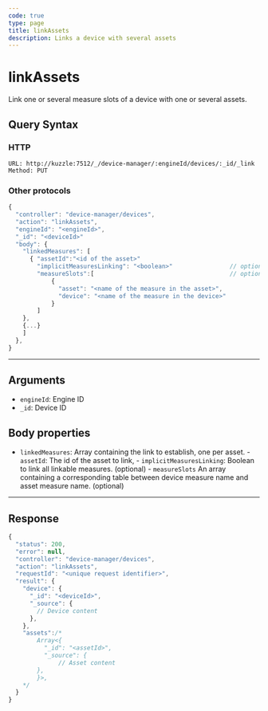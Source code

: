 ```yaml
---
code: true
type: page
title: linkAssets
description: Links a device with several assets
---
```


# linkAssets

Link one or several measure slots of a device with one or several assets.

## Query Syntax

### HTTP

```http
URL: http://kuzzle:7512/_/device-manager/:engineId/devices/:_id/_link
Method: PUT
```

### Other protocols

```js
{
  "controller": "device-manager/devices",
  "action": "linkAssets",
  "engineId": "<engineId>",
  "_id": "<deviceId>"
  "body": {
    "linkedMeasures": [
      { "assetId":"<id of the asset>"
        "implicitMeasuresLinking": "<boolean>"                // optional
        "measureSlots":[                                      // optional
            {
              "asset": "<name of the measure in the asset>",
              "device": "<name of the measure in the device>"
            }
        ]
    },
    {...}
    ]
  },
}
```

---

## Arguments

- `engineId`: Engine ID
- `_id`: Device ID

## Body properties

- `linkedMeasures`: Array containing the link to establish, one per asset.
              - `assetId`: The id of the asset to link,
              - `implicitMeasuresLinking`: Boolean to link all linkable measures. (optional)
              - `measureSlots` An array containing a corresponding table between device measure name and asset measure name. (optional)

---

## Response

```js
{
  "status": 200,
  "error": null,
  "controller": "device-manager/devices",
  "action": "linkAssets",
  "requestId": "<unique request identifier>",
  "result": {
    "device": {
      "_id": "<deviceId>",
      "_source": {
        // Device content
      },
    },
    "assets":/*  
        Array<{
          "_id": "<assetId>",
          "_source": {
              // Asset content
        },
        }>, 
    */
  }
}
```
